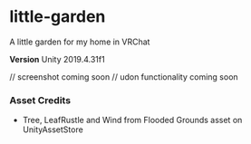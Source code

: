 # little-garden
A little garden for my home in VRChat

**Version** Unity 2019.4.31f1

// screenshot coming soon
// udon functionality coming soon

### Asset Credits
- Tree, LeafRustle and Wind from Flooded Grounds asset on UnityAssetStore

